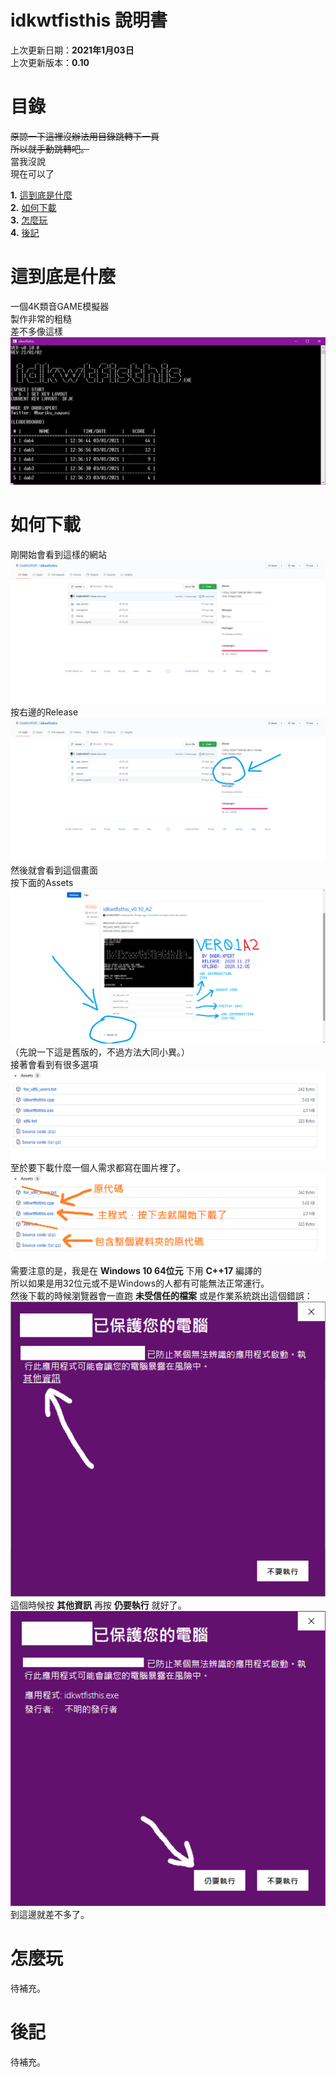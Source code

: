 
# idkwtfisthis 說明書
上次更新日期：**2021年1月03日**  
上次更新版本：**0.10**
# 目錄
~~原諒一下這裡沒辦法用目錄跳轉下一頁~~  
~~所以就手動跳轉吧。~~  
當我沒說  
現在可以了  
<!-- TOC -->
**1.** [這到底是什麼](#這到底是什麼)  
**2.** [如何下載](#如何下載)  
**3.** [怎麼玩](#怎麼玩)  
**4.** [後記](#後記)  
<!-- /TOC -->
# 這到底是什麼
一個4K類音GAME模擬器  
製作非常的粗糙  
差不多像這樣  
![title](https://github.com/DABRiXPERT/idkwtfisthis/blob/master/gameplay_screenshot/title.png)  
# 如何下載
剛開始會看到這樣的網站  
![title](https://github.com/DABRiXPERT/idkwtfisthis/blob/master/gameplay_screenshot/1.png)  
按右邊的Release  
![title](https://github.com/DABRiXPERT/idkwtfisthis/blob/master/gameplay_screenshot/2.png)  
然後就會看到這個畫面  
按下面的Assets  
![title](https://github.com/DABRiXPERT/idkwtfisthis/blob/master/gameplay_screenshot/3.png)  
（先說一下這是舊版的，不過方法大同小異。）  
接著會看到有很多選項  
![title](https://github.com/DABRiXPERT/idkwtfisthis/blob/master/gameplay_screenshot/4.png)  
至於要下載什麼一個人需求都寫在圖片裡了。  
![title](https://github.com/DABRiXPERT/idkwtfisthis/blob/master/gameplay_screenshot/5.png)  
需要注意的是，我是在 **Windows 10 64位元** 下用 **C++17** 編譯的  
所以如果是用32位元或不是Windows的人都有可能無法正常運行。  
然後下載的時候瀏覽器會一直跑 **未受信任的檔案** 或是作業系統跳出這個錯誤：  
![title](https://github.com/DABRiXPERT/idkwtfisthis/blob/master/gameplay_screenshot/6.png)  
這個時候按 **其他資訊** 再按 **仍要執行** 就好了。
![title](https://github.com/DABRiXPERT/idkwtfisthis/blob/master/gameplay_screenshot/7.png)  
到這邊就差不多了。
# 怎麼玩
待補充。
# 後記
待補充。

